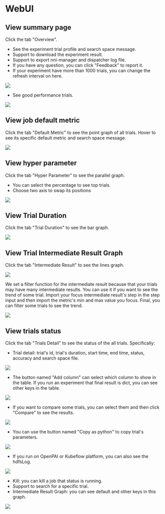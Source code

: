 # WebUI

## View summary page

Click the tab "Overview".

* See the experiment trial profile and search space message.
* Support to download the experiment result.
* Support to export nni-manager and dispatcher log file.
* If you have any question, you can click "Feedback" to report it.
* If your experiment have more than 1000 trials, you can change the refresh interval on here.

![](../../img/webui-img/over1.png)
* See good performance trials.

![](../../img/webui-img/over2.png)

## View job default metric

Click the tab "Default Metric" to see the point graph of all trials. Hover to see its specific default metric and search space message.

![](../../img/accuracy.png)

## View hyper parameter

Click the tab "Hyper Parameter" to see the parallel graph.

* You can select the percentage to see top trials.
* Choose two axis to swap its positions

![](../../img/hyperPara.png)

## View Trial Duration

Click the tab "Trial Duration" to see the bar graph.

![](../../img/trial_duration.png)

## View Trial Intermediate Result Graph

Click the tab "Intermediate Result" to see the lines graph.

![](../../img/webui-img/trials_intermeidate.png)

We set a filter function for the intermediate result because that your trials may have many intermediate results.
You can use it if you want to see the trend of some trial. Import your focus intermediate result's step in the step input and then import the metric's min and max value you focus. Final, you can filter some trials to see the trend.

![](../../img/webui-img/filter_intermediate.png)

## View trials status

Click the tab "Trials Detail" to see the status of the all trials. Specifically:

* Trial detail: trial's id, trial's duration, start time, end time, status, accuracy and search space file.

![](../../img/webui-img/detail-local.png)

* The button named "Add column" can select which column to show in the table. If you run an experiment that final result is dict, you can see other keys in the table.

![](../../img/webui-img/addColumn.png)

* If you want to compare some trials, you can select them and then click "Compare" to see the results.

![](../../img/webui-img/compare.png)

* You can use the button named "Copy as python" to copy trial's parameters.

![](../../img/webui-img/copyParameter.png)

* If you run on OpenPAI or Kubeflow platform, you can also see the hdfsLog.

![](../../img/webui-img/detail-pai.png)


* Kill: you can kill a job that status is running.
* Support to search for a specific trial.
* Intermediate Result Graph: you can see default and other keys in this graph.

![](../../img/webui-img/intermediate.png)
